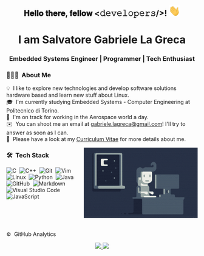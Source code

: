 
<div align="center">
<h2> 𝐇𝐞𝐥𝐥𝐨 𝐭𝐡𝐞𝐫𝐞, 𝐟𝐞𝐥𝐥𝐨𝐰 <𝚍𝚎𝚟𝚎𝚕𝚘𝚙𝚎𝚛𝚜/>! <img src="https://github.com/ABSphreak/ABSphreak/blob/master/gifs/Hi.gif" width="30px"></h2>
</div>

<h1 align="center">I am Salvatore Gabriele La Greca</h1>
<h3 align="center">Embedded Systems Engineer | Programmer | Tech Enthusiast</h3>


### 👨🏻‍💻 &nbsp;About Me

💡 &nbsp;I like to explore new technologies and develop software solutions hardware based and learn new stuff about Linux.\
🎓 &nbsp;I'm currently studying Embedded Systems - Computer Engineering at Politecnico di Torino.\
🌱 &nbsp;I'm on track for working in the Aerospace world a day.\
✉️ &nbsp;You can shoot me an email at gabriele.lagreca@gmail.com! I'll try to answer as soon as I can.\
📄 &nbsp;Please have a look at my [Curriculum Vitae](https://github.com/thegabriele97/thegabriele97/blob/main/Salvatore's%20Resume%20(5).pdf) for more details about me. 

<img alt="Night Coding" src="https://raw.githubusercontent.com/AVS1508/AVS1508/master/assets/Night-Coding.gif" align="right"/>

### 🛠 &nbsp;Tech Stack


![C](https://img.shields.io/badge/-C-05122A?style=flat&logo=C&logoColor=A8B9CC)&nbsp;
![C++](https://img.shields.io/badge/-C++-05122A?style=flat&logo=C%2B%2B&logoColor=00599C)&nbsp;
![Git](https://img.shields.io/badge/-Git-05122A?style=flat&logo=git)&nbsp;
![Vim](https://img.shields.io/badge/-Vim-05122A?style=flat&logo=vim&logoColor=A8B9CC)&nbsp;
![Linux](https://img.shields.io/badge/-Linux-05122A?style=flat&logo=linux&logoColor=A8B9CC)&nbsp;
![Python](https://img.shields.io/badge/-Python-05122A?style=flat&logo=python)&nbsp;
![Java](https://img.shields.io/badge/-Java-05122A?style=flat&logo=Java&logoColor=FFA518)&nbsp;
![GitHub](https://img.shields.io/badge/-GitHub-05122A?style=flat&logo=github)&nbsp;
![Markdown](https://img.shields.io/badge/-Markdown-05122A?style=flat&logo=markdown)&nbsp;
![Visual Studio Code](https://img.shields.io/badge/-Visual%20Studio%20Code-05122A?style=flat&logo=visual-studio-code&logoColor=007ACC)&nbsp;
![JavaScript](https://img.shields.io/badge/-JavaScript-05122A?style=flat&logo=javascript)&nbsp;


<br/><br/><br/><br/>
⚙️ &nbsp;GitHub Analytics

<p align="center">
<a href="https://github.com/thegabriele97">
  <img height="180em" src="https://github-readme-stats-eight-theta.vercel.app/api?username=thegabriele97&show_icons=true&theme=algolia&include_all_commits=true&count_private=true"/>
  <img height="180em" src="https://github-readme-stats-eight-theta.vercel.app/api/top-langs/?username=thegabriele97&layout=compact&langs_count=8&theme=algolia"/>
</a>
</p>


<!-- ### Hi there 👋
-->
 <!--
**thegabriele97/thegabriele97** is a ✨ _special_ ✨ repository because its `README.md` (this file) appears on your GitHub profile.

Here are some ideas to get you started:

- 🔭 I’m currently working on ...
- 🌱 I’m currently learning ...
- 👯 I’m looking to collaborate on ...
- 🤔 I’m looking for help with ...
- 💬 Ask me about ...
- 📫 How to reach me: ...
- 😄 Pronouns: ...
- ⚡ Fun fact: ...
-->
